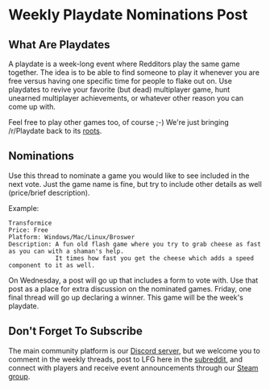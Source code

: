# Weekly Playdate Nominations Post

## What Are Playdates

A playdate is a week-long event where Redditors play the same game together. The idea is to be able to find someone to play it whenever you are free versus having one specific time for people to flake out on. Use playdates to revive your favorite (but dead) multiplayer game, hunt unearned multiplayer achievements, or whatever other reason you can come up with.

Feel free to play other games too, of course ;-) We're just bringing /r/Playdate back to its [roots](https://www.reddit.com/r/gaming/comments/j8hpz/idea_for_subreddit_organize_nights_around/).

## Nominations

Use this thread to nominate a game you would like to see included in the next vote. Just the game name is fine, but try to include other details as well (price/brief description).

Example:

    Transformice
    Price: Free
    Platform: Windows/Mac/Linux/Broswer
    Description: A fun old flash game where you try to grab cheese as fast as you can with a shaman's help.
                 It times how fast you get the cheese which adds a speed component to it as well.

On Wednesday, a post will go up that includes a form to vote with. Use that post as a place for extra discussion on the nominated games. Friday, one final thread will go up declaring a winner. This game will be the week's playdate.

## Don't Forget To Subscribe

The main community platform is our [Discord server](https://discord.gg/playdate), but we welcome you to comment in the weekly threads, post to LFG here in the [subreddit](https://www.reddit.com/r/Playdate/submit?selftext=true), and connect with players and receive event announcements through our [Steam group](http://steamcommunity.com/groups/joinplaydate).
